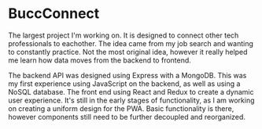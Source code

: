 # BuccConnect

The largest project I'm working on. It is designed to connect other tech professionals to eachother. The idea came from
my job search and wanting to constantly practice. Not the most original idea, however it really helped me learn how
data moves from the backend to frontend.

The backend API was designed using Express with a MongoDB. This was my first experience using JavaScript on the backend, 
as well as using a NoSQL database. The front end using React and Redux to create a dynamic user experience. 
It's still in the early stages of functionality, as I am working on creating a uniform design for the PWA. Basic 
functionality is there, however components still need to be further decoupled and reorganized.
